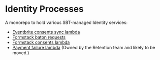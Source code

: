 # Identity Processes

A monorepo to hold various SBT-managed Identity services:
* [Eventbrite consents sync lambda](eventbrite-consents)
* [Formstack baton requests](formstack-baton-requests)
* [Formstack consents lambda](formstack-consents)
* [Payment failure lambda](payment-failure) (Owned by the Retention team and likely to be moved.)
